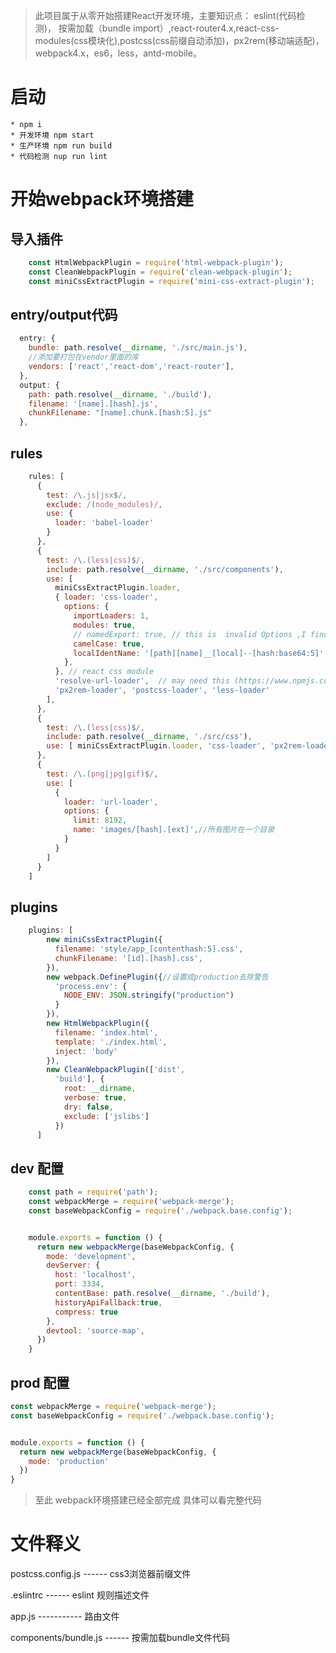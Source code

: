 > 此项目属于从零开始搭建React开发环境，主要知识点： eslint(代码检测)， 按需加载（bundle import）,react-router4.x,react-css-modules(css模块化),postcss(css前缀自动添加)，px2rem(移动端适配)，webpack4.x，es6，less，antd-mobile。

# 启动
    * npm i
    * 开发环境 npm start
    * 生产环境 npm run build
    * 代码检测 nup run lint

# 开始webpack环境搭建
## 导入插件
```javascript
    const HtmlWebpackPlugin = require('html-webpack-plugin');
    const CleanWebpackPlugin = require('clean-webpack-plugin');
    const miniCssExtractPlugin = require('mini-css-extract-plugin');
```
## entry/output代码
```javascript
  entry: {
    bundle: path.resolve(__dirname, './src/main.js'),
    //添加要打包在vendor里面的库
    vendors: ['react','react-dom','react-router'],
  },
  output: {
    path: path.resolve(__dirname, './build'),
    filename: '[name].[hash].js',
    chunkFilename: "[name].chunk.[hash:5].js"
  },
```
## rules
```javascript
    rules: [
      {
        test: /\.js|jsx$/,
        exclude: /(node_modules)/,
        use: {
          loader: 'babel-loader'
        }
      },
      {
        test: /\.(less|css)$/,
        include: path.resolve(__dirname, './src/components'),
        use: [
          miniCssExtractPlugin.loader,
          { loader: 'css-loader',
            options: {
              importLoaders: 1,
              modules: true,
              // namedExport: true, // this is  invalid Options ,I find it
              camelCase: true,
              localIdentName: '[path][name]__[local]--[hash:base64:5]',
            },
          }, // react css module
          'resolve-url-loader',  // may need this (https://www.npmjs.com/package/resolve-url-loader)
          'px2rem-loader', 'postcss-loader', 'less-loader'
        ],
      },
      {
        test: /\.(less|css)$/,
        include: path.resolve(__dirname, './src/css'),
        use: [ miniCssExtractPlugin.loader, 'css-loader', 'px2rem-loader', 'postcss-loader', 'less-loader'],
      },
      {
        test: /\.(png|jpg|gif)$/,
        use: [
          {
            loader: 'url-loader',
            options: {
              limit: 8192,
              name: 'images/[hash].[ext]',//所有图片在一个目录
            }
          }
        ]
      }
    ]
```
## plugins
```javascript
    plugins: [
        new miniCssExtractPlugin({
          filename: 'style/app_[contenthash:5].css',
          chunkFilename: '[id].[hash].css',
        }),
        new webpack.DefinePlugin({//设置成production去除警告
          'process.env': {
            NODE_ENV: JSON.stringify("production")
          }
        }),
        new HtmlWebpackPlugin({
          filename: 'index.html',
          template: './index.html',
          inject: 'body'
        }),
        new CleanWebpackPlugin(['dist',
          'build'], {
            root: __dirname,
            verbose: true,
            dry: false,
            exclude: ['jslibs']
          })
      ]
```

## dev 配置
```javascript
    const path = require('path');
    const webpackMerge = require('webpack-merge');
    const baseWebpackConfig = require('./webpack.base.config');


    module.exports = function () {
      return new webpackMerge(baseWebpackConfig, {
        mode: 'development',
        devServer: {
          host: 'localhost',
          port: 3334,
          contentBase: path.resolve(__dirname, './build'),
          historyApiFallback:true,
          compress: true
        },
        devtool: 'source-map',
      })
    }


```
## prod 配置
```javascript
const webpackMerge = require('webpack-merge');
const baseWebpackConfig = require('./webpack.base.config');


module.exports = function () {
  return new webpackMerge(baseWebpackConfig, {
    mode: 'production'
  })
}

```
> 至此  webpack环境搭建已经全部完成 具体可以看完整代码

# 文件释义

postcss.config.js ------ css3浏览器前缀文件

.eslintrc         ------ eslint 规则描述文件

app.js ----------- 路由文件

components/bundle.js ------ 按需加载bundle文件代码


